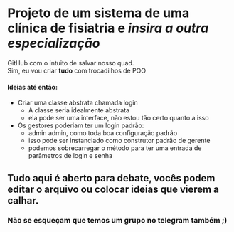 # Projeto de um sistema de uma clínica de fisiatria e *insira a outra especialização*
  
  
  
GitHub com o intuito de salvar nosso quad.  
Sim, eu vou criar **tudo** com trocadilhos de POO

#### Ideias até então:
- Criar uma classe abstrata chamada login
  - A classe seria idealmente abstrata
  - ela pode ser uma interface, não estou tão certo quanto a isso
- Os gestores poderiam ter um login padrão:
  - admin admin, como toda boa configuração padrão
  - isso pode ser instanciado como construtor padrão de gerente
  - podemos sobrecarregar o método para ter uma entrada de parâmetros de login e senha
## Tudo aqui é aberto para debate, vocês podem editar o arquivo ou colocar ideias que vierem a calhar. 

### Não se esqueçam que temos um grupo no telegram também ;)
